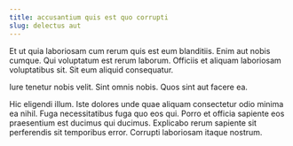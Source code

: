 ```yaml
---
title: accusantium quis est quo corrupti
slug: delectus aut
---
```


Et ut quia laboriosam cum rerum quis est eum blanditiis. Enim aut nobis cumque. Qui voluptatum est rerum laborum. Officiis et aliquam laboriosam voluptatibus sit. Sit eum aliquid consequatur.

Iure tenetur nobis velit. Sint omnis nobis. Quos sint aut facere ea.

Hic eligendi illum. Iste dolores unde quae aliquam consectetur odio minima ea nihil. Fuga necessitatibus fuga quo eos qui. Porro et officia sapiente eos praesentium est ducimus qui ducimus. Explicabo rerum sapiente sit perferendis sit temporibus error. Corrupti laboriosam itaque nostrum.
